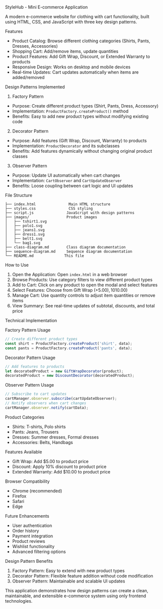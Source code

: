  StyleHub - Mini E-commerce Application

A modern e-commerce website for clothing with cart functionality, built using HTML, CSS, and JavaScript with three key design patterns.

 Features

- Product Catalog: Browse different clothing categories (Shirts, Pants, Dresses, Accessories)
- Shopping Cart: Add/remove items, update quantities
- Product Features: Add Gift Wrap, Discount, or Extended Warranty to products
- Responsive Design: Works on desktop and mobile devices
- Real-time Updates: Cart updates automatically when items are added/removed

 Design Patterns Implemented

 1. Factory Pattern
- Purpose: Create different product types (Shirt, Pants, Dress, Accessory)
- Implementation: `ProductFactory.createProduct()` method
- Benefits: Easy to add new product types without modifying existing code

 2. Decorator Pattern
- Purpose: Add features (Gift Wrap, Discount, Warranty) to products
- Implementation: `ProductDecorator` and its subclasses
- Benefits: Add features dynamically without changing original product classes

 3. Observer Pattern
- Purpose: Update UI automatically when cart changes
- Implementation: `CartObserver` and `CartUpdateObserver`
- Benefits: Loose coupling between cart logic and UI updates

 File Structure

```
├── index.html               Main HTML structure
├── styles.css               CSS styling
├── script.js               JavaScript with design patterns
├── images/                 Product images
│   ├── tshirt1.svg
│   ├── polo1.svg
│   ├── jeans1.svg
│   ├── dress1.svg
│   ├── belt1.svg
│   └── bag1.svg
├── class-diagram.md        Class diagram documentation
├── sequence-diagram.md     Sequence diagram documentation
└── README.md              This file
```

 How to Use

1. Open the Application: Open `index.html` in a web browser
2. Browse Products: Use category filters to view different product types
3. Add to Cart: Click on any product to open the modal and select features
4. Select Features: Choose from Gift Wrap (+$5.00), 10% Discount, or Extended Warranty (+$10.00)
5. Manage Cart: Use quantity controls to adjust item quantities or remove items
6. View Summary: See real-time updates of subtotal, discounts, and total price

 Technical Implementation

 Factory Pattern Usage
```javascript
// Create different product types
const shirt = ProductFactory.createProduct('shirt', data);
const pants = ProductFactory.createProduct('pants', data);
```

 Decorator Pattern Usage
```javascript
// Add features to products
let decoratedProduct = new GiftWrapDecorator(product);
decoratedProduct = new DiscountDecorator(decoratedProduct);
```

 Observer Pattern Usage
```javascript
// Subscribe to cart updates
cartManager.observer.subscribe(cartUpdateObserver);
// Notify observers when cart changes
cartManager.observer.notify(cartData);
```

 Product Categories

- Shirts: T-shirts, Polo shirts
- Pants: Jeans, Trousers
- Dresses: Summer dresses, Formal dresses
- Accessories: Belts, Handbags

 Features Available

- Gift Wrap: Add $5.00 to product price
- Discount: Apply 10% discount to product price
- Extended Warranty: Add $10.00 to product price

 Browser Compatibility

- Chrome (recommended)
- Firefox
- Safari
- Edge

 Future Enhancements

- User authentication
- Order history
- Payment integration
- Product reviews
- Wishlist functionality
- Advanced filtering options

 Design Pattern Benefits

1. Factory Pattern: Easy to extend with new product types
2. Decorator Pattern: Flexible feature addition without code modification
3. Observer Pattern: Maintainable and scalable UI updates

This application demonstrates how design patterns can create a clean, maintainable, and extensible e-commerce system using only frontend technologies.
